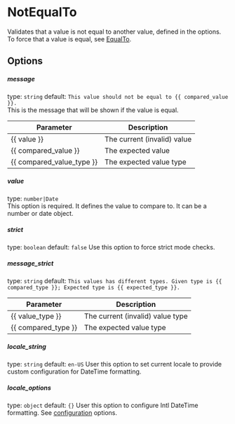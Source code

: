# NotEqualTo
Validates that a value is not equal to another value, defined in the options. To force that a value is equal, see [EqualTo](EqualTo.md).

## Options

##### message
type: `string` default: `This value should not be equal to {{ compared_value }}.`  
This is the message that will be shown if the value is equal.

| Parameter | Description |
|---|---|
| {{ value }} | The current (invalid) value
| {{ compared_value }} | The expected value
| {{ compared_value_type }} | The expected value type

##### value
type: `number|Date`  
This option is required. It defines the value to compare to. It can be a number or date object.

##### strict
type: `boolean` default: `false` 
Use this option to force strict mode checks.

##### message_strict
type: `string` default: `This values has different types. Given type is {{ compared_type }}; Expected type is {{ expected_type }}.`

| Parameter | Description |
|---|---|
| {{ value_type }} | The current (invalid) value type
| {{ compared_type }} | The expected value type

##### locale_string
type: `string` default: `en-US`
User this option to set current locale to provide custom configuration for DateTime formatting.

##### locale_options
type: `object` default: `{}`
User this option to configure Intl DateTime formatting. 
See [configuration](https://developer.mozilla.org/en-US/docs/Web/JavaScript/Reference/Global_Objects/DateTimeFormat) options.
